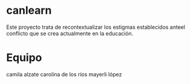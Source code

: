 canlearn
========
Este proyecto trata de recontextualizar los estigmas establecidos anteel conflicto que se crea actualmente en la educación.


Equipo 
======

camila alzate 
carolina de los ríos 
mayerli lópez

